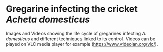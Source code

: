 # Gregarine infecting the cricket _Acheta domesticus_

Images and Videos showing the life cycle of gregarines infecting _A. domesticus_ and different techniques linked to its control. Videos can be played on VLC media player for example (https://www.videolan.org/vlc/).
